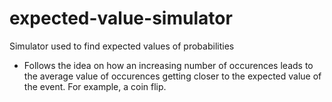 # expected-value-simulator
Simulator used to find expected values of probabilities

- Follows the idea on how an increasing number of occurences leads to the average value of occurences getting closer to the expected value of the event. For example, a coin flip.
